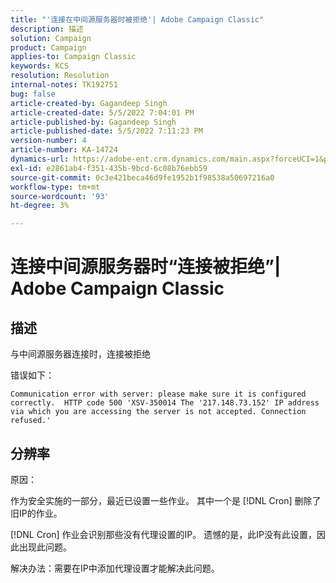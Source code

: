 ```yaml
---
title: "'连接在中间源服务器时被拒绝'| Adobe Campaign Classic"
description: 描述
solution: Campaign
product: Campaign
applies-to: Campaign Classic
keywords: KCS
resolution: Resolution
internal-notes: TK192751
bug: false
article-created-by: Gagandeep Singh
article-created-date: 5/5/2022 7:04:01 PM
article-published-by: Gagandeep Singh
article-published-date: 5/5/2022 7:11:23 PM
version-number: 4
article-number: KA-14724
dynamics-url: https://adobe-ent.crm.dynamics.com/main.aspx?forceUCI=1&pagetype=entityrecord&etn=knowledgearticle&id=fb5b9f1e-a6cc-ec11-a7b5-6045bd00dd66
exl-id: e2861ab4-f351-435b-9bcd-6c08b76ebb59
source-git-commit: 0c3e421beca46d9fe1952b1f98538a50697216a0
workflow-type: tm+mt
source-wordcount: '93'
ht-degree: 3%

---
```


# 连接中间源服务器时“连接被拒绝”| Adobe Campaign Classic

## 描述



与中间源服务器连接时，连接被拒绝

错误如下： 


`Communication error with server: please make sure it is configured correctly.  HTTP code 500 'XSV-350014 The '217.148.73.152' IP address via which you are accessing the server is not accepted. Connection refused.'`


## 分辨率

原因：

作为安全实施的一部分，最近已设置一些作业。 其中一个是 [!DNL Cron] 删除了旧IP的作业。

[!DNL Cron] 作业会识别那些没有代理设置的IP。 遗憾的是，此IP没有此设置，因此出现此问题。

解决办法：需要在IP中添加代理设置才能解决此问题。

